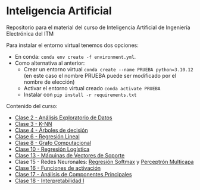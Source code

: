 # Inteligencia Artificial

Repositorio para el material del curso de Inteligencia Artificial de Ingeniería Electrónica del ITM

Para instalar el entorno virtual tenemos dos opciones:

- En conda: `conda env create -f environment.yml`. 
- Como alternativa al anterior:
  - Crear un entorno virtual `conda create --name PRUEBA python=3.10.12` (en este caso el nombre PRUEBA puede ser modificado por el nombre de elección)
  - Activar el entorno virtual creado `conda activate PRUEBA`
  - Instalar con `pip install -r requirements.txt`

Contenido del curso:

- [Clase 2 - Análisis Exploratorio de Datos](/Clase02/EDA.ipynb)
- [Clase 3 - K-NN](/Clase03/kNearestNeighbors.ipynb)
- [Clase 4 - Árboles de decisión](/Clase04/DecisionTrees.ipynb)
- [Clase 6 - Regresión Lineal](/Clase06/RegresionLineal.ipynb)
- [Clase 8 - Grafo Computacional](/Clase08/pytorch-autogradEjemploClase.ipynb)
- [Clase 10 - Regresión Logística](/Clase10/RegresionLogistica.ipynb)
- [Clase 13 - Máquinas de Vectores de Soporte](/Clase13/SVM_kernel.ipynb)
- Clase 15 - Redes Neuronales: [Regresión Softmax](/Clase15/1_softmax_regression_mnist.ipynb) y [Perceptrón Multicapa](/Clase15/2_mlp-pytorch_softmax-crossentr.ipynb)
- [Clase 16 - Funciones de activación](/Clase16/xor-problem.ipynb)
- [Clase 17 - Análisis de Componentes Principales](/Clase17/PCA.ipynb)
- [Clase 18 - Interpretabilidad I](/Clase18/Interpretabilidad_1.ipynb)
